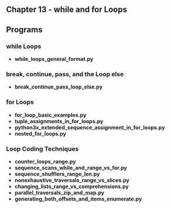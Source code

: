 ## Chapter 13 - while and for Loops

## Programs

### while Loops
* **while_loops_general_format.py**

### break, continue, pass, and the Loop else
* **break_continue_pass_loop_else.py**

### for Loops
* **for_loop_basic_examples.py**
* **tuple_assignments_in_for_loops.py** 
* **python3x_extended_sequence_assignment_in_for_loops.py**
* **nested_for_loops.py**

### Loop Coding Techniques
* **counter_loops_range.py**
* **sequence_scans_while_and_range_vs_for.py**
* **sequence_shufflers_range_len.py**
* **nonexhaustive_traversals_range_vs_slices.py**
* **changing_lists_range_vs_comprehensions.py**
* **parallel_traversals_zip_and_map.py**
* **generating_both_offsets_and_items_enumerate.py**
